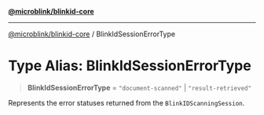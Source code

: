 [**@microblink/blinkid-core**](../README.md)

***

[@microblink/blinkid-core](../README.md) / BlinkIdSessionErrorType

# Type Alias: BlinkIdSessionErrorType

> **BlinkIdSessionErrorType** = `"document-scanned"` \| `"result-retrieved"`

Represents the error statuses returned from the `BlinkIDScanningSession`.
